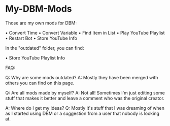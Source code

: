 # My-DBM-Mods
Those are my own mods for DBM:

• Convert Time
• Convert Variable
• Find Item in List
• Play YouTube Playlist
• Restart Bot
• Store YouTube Info

In the "outdated" folder, you can find:

• Store YouTube Playlist Info



FAQ:

Q: Why are some mods outdated?
A: Mostly they have been merged with others you can find on this page.

Q: Are all mods made by myself?
A: Not all! Sometimes I'm just editing some stuff that makes it better and leave a comment who was the original creator.

A: Where do I get my ideas?
Q: Mostly it's stuff that I was dreaming of when as I started using DBM or a suggestion from a user that nobody is looking at.
